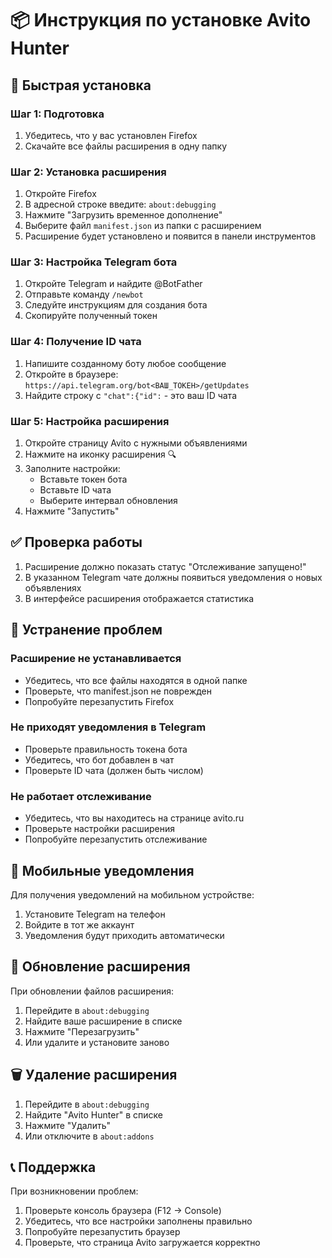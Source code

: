 # 📦 Инструкция по установке Avito Hunter

## 🚀 Быстрая установка

### Шаг 1: Подготовка
1. Убедитесь, что у вас установлен Firefox
2. Скачайте все файлы расширения в одну папку

### Шаг 2: Установка расширения
1. Откройте Firefox
2. В адресной строке введите: `about:debugging`
3. Нажмите "Загрузить временное дополнение"
4. Выберите файл `manifest.json` из папки с расширением
5. Расширение будет установлено и появится в панели инструментов

### Шаг 3: Настройка Telegram бота
1. Откройте Telegram и найдите @BotFather
2. Отправьте команду `/newbot`
3. Следуйте инструкциям для создания бота
4. Скопируйте полученный токен

### Шаг 4: Получение ID чата
1. Напишите созданному боту любое сообщение
2. Откройте в браузере: `https://api.telegram.org/bot<ВАШ_ТОКЕН>/getUpdates`
3. Найдите строку с `"chat":{"id":` - это ваш ID чата

### Шаг 5: Настройка расширения
1. Откройте страницу Avito с нужными объявлениями
2. Нажмите на иконку расширения 🔍
3. Заполните настройки:
   - Вставьте токен бота
   - Вставьте ID чата
   - Выберите интервал обновления
4. Нажмите "Запустить"

## ✅ Проверка работы

1. Расширение должно показать статус "Отслеживание запущено!"
2. В указанном Telegram чате должны появиться уведомления о новых объявлениях
3. В интерфейсе расширения отображается статистика

## 🔧 Устранение проблем

### Расширение не устанавливается
- Убедитесь, что все файлы находятся в одной папке
- Проверьте, что manifest.json не поврежден
- Попробуйте перезапустить Firefox

### Не приходят уведомления в Telegram
- Проверьте правильность токена бота
- Убедитесь, что бот добавлен в чат
- Проверьте ID чата (должен быть числом)

### Не работает отслеживание
- Убедитесь, что вы находитесь на странице avito.ru
- Проверьте настройки расширения
- Попробуйте перезапустить отслеживание

## 📱 Мобильные уведомления

Для получения уведомлений на мобильном устройстве:
1. Установите Telegram на телефон
2. Войдите в тот же аккаунт
3. Уведомления будут приходить автоматически

## 🔄 Обновление расширения

При обновлении файлов расширения:
1. Перейдите в `about:debugging`
2. Найдите ваше расширение в списке
3. Нажмите "Перезагрузить"
4. Или удалите и установите заново

## 🗑️ Удаление расширения

1. Перейдите в `about:debugging`
2. Найдите "Avito Hunter" в списке
3. Нажмите "Удалить"
4. Или отключите в `about:addons`

## 📞 Поддержка

При возникновении проблем:
1. Проверьте консоль браузера (F12 → Console)
2. Убедитесь, что все настройки заполнены правильно
3. Попробуйте перезапустить браузер
4. Проверьте, что страница Avito загружается корректно
